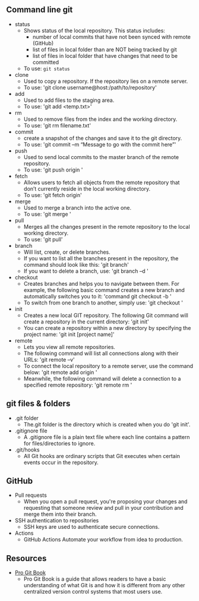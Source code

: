 ## Command line git

- status
  - Shows status of the local repository. This status includes:
    - number of local commits that have not been synced with remote (GitHub)
    - list of files in local folder than are NOT being tracked by git
    - list of files in local folder that have changes that need to be committed
  - To use: `git status`
- clone
  - Used to copy a repository. If the repository lies on a remote server.
  - To use: 'git clone username@host:/path/to/repository'
- add
  - Used to add files to the staging area.
  - To use: 'git add <temp.txt>'
- rm
  - Used to remove files from the index and the working directory.
  - To use: 'git rm filename.txt'
- commit
  - create a snapshot of the changes and save it to the git directory.
  - To use: 'git commit –m “Message to go with the commit here”'
- push
  - Used to send local commits to the master branch of the remote repository.
  - To use: 'git push origin <master>'
- fetch
   - Allows users to fetch all objects from the remote repository that don’t currently reside in the local working directory.
  - To use: 'git fetch origin'
- merge
  - Used to merge a branch into the active one.
  - To use: 'git merge <branch-name>'
- pull
  - Merges all the changes present in the remote repository to the local working directory.
  - To use: 'git pull'
- branch
  - Will list, create, or delete branches.
  - If you want to list all the branches present in the repository, the command should look like this: 'git branch'
  - If you want to delete a branch, use: 'git branch –d <branch-name>'
- checkout
  - Creates branches and helps you to navigate between them. For example, the following basic command creates a new branch and automatically switches you to it: 'command git checkout -b <branch-name>'
  - To switch from one branch to another, simply use: 'git checkout <branch-name>' 
- init
  - Creates a new local GIT repository. The following Git command will create a repository in the current directory: 'git init'
  - You can create a repository within a new directory by specifying the project name: 'git init [project name]'
- remote
  - Lets you view all remote repositories.
  - The following command will list all connections along with their URLs: 'git remote –v'
  - To connect the local repository to a remote server, use the command below: 'git remote add origin <host-or-remoteURL>' 
  - Meanwhile, the following command will delete a connection to a specified remote repository: 'git remote rm <name-of-the-repository>' 


## git files & folders

- .git folder
  - The.git folder is the directory which is created when you do 'git init'.
- .gitignore file
  - A .gitignore file is a plain text file where each line contains a pattern for files/directories to ignore.
- .git/hooks
  - All Git hooks are ordinary scripts that Git executes when certain events occur in the repository.


## GitHub

- Pull requests
  - When you open a pull request, you're proposing your changes and requesting that someone review and pull in your contribution and merge them into their branch.
- SSH authentication to repositories
  - SSH keys are used to authenticate secure connections.
- Actions
  - GitHub Actions Automate your workflow from idea to production.


## Resources

- [Pro Git Book](https://git-scm.com/book/en/v2)
  - Pro Git Book is a guide that allows readers to have a basic understanding of what Git is and how it is different from any other centralized version control systems that most users use.
